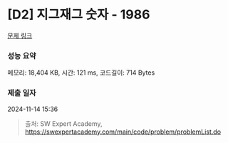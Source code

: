# [D2] 지그재그 숫자 - 1986 

[문제 링크](https://swexpertacademy.com/main/code/problem/problemDetail.do?contestProbId=AV5PxmBqAe8DFAUq) 

### 성능 요약

메모리: 18,404 KB, 시간: 121 ms, 코드길이: 714 Bytes

### 제출 일자

2024-11-14 15:36



> 출처: SW Expert Academy, https://swexpertacademy.com/main/code/problem/problemList.do